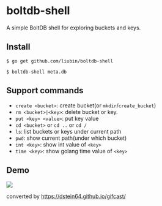# boltdb-shell

A simple BoltDB shell for exploring buckets and keys.

## Install

```
$ go get github.com/liubin/boltdb-shell

$ boltdb-shell meta.db
```

## Support commands

- `create <bucket>`: create bucket(or `mkdir`/`create_bucket`)
- `rm <bucket>|<key>`: delete bucket or key.
- `put <key> <value>`: put key value
- `cd <bucket>` or `cd ..` or `cd /`
- `ls`: list buckets or keys under current path
- `pwd`: show current path(under which bucket)
- `int <key>`: show int value of `<key>`
- `time <key>`: show golang time value of `<key>`

## Demo

![](images/demo.gif)

converted by https://dstein64.github.io/gifcast/
